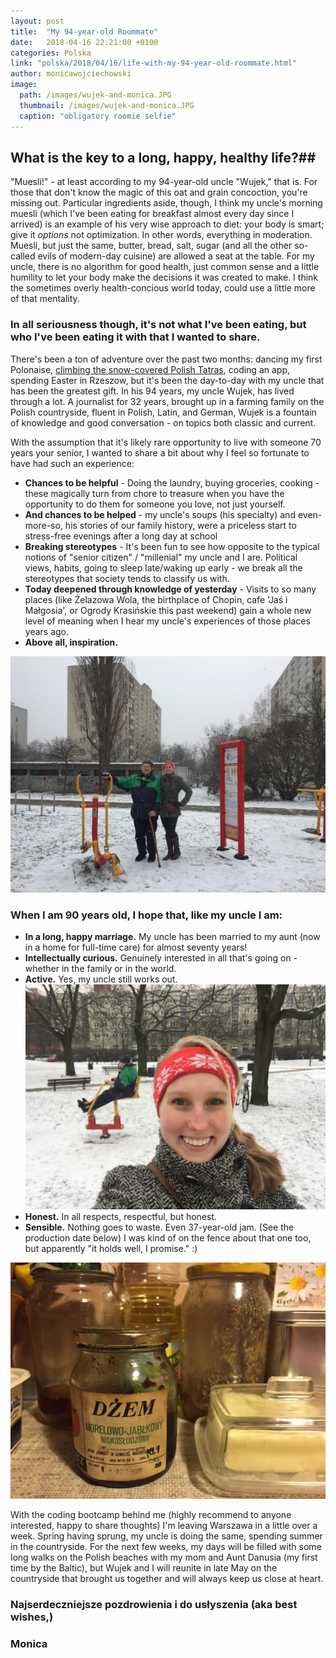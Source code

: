 ```yaml
---
layout: post
title:  "My 94-year-old Roommate"
date:   2018-04-16 22:21:00 +0100
categories: Polska
link: "polska/2018/04/16/life-with-my-94-year-old-roommate.html"
author: monicawojciechowski
image:
  path: /images/wujek-and-monica.JPG
  thumbnail: /images/wujek-and-monica.JPG
  caption: "obligatory roomie selfie"
---
```


## What is the key to a long, happy, healthy life?##
"Muesli!" - at least according to my 94-year-old uncle "Wujek," that is. For those that don't know the magic of this oat and grain concoction, you're missing out. Particular ingredients aside, though, I think my uncle's morning muesli (which I've been eating for breakfast almost every day since I arrived) is an example of his very wise approach to diet: your body is smart; give it *options* not optimization. In other words, everything in moderation. Muesli, but just the same, butter, bread, salt, sugar (and all the other so-called evils of modern-day cuisine) are allowed a seat at the table. For my uncle, there is no algorithm for good health, just common sense and a little humility to let your body make the decisions it was created to make. I think the sometimes overly health-concious world today, could use a little more of that mentality.

### In all seriousness though, it's not what I've been eating, but who I've been eating it with that I wanted to share. ###
There's been a ton of adventure over the past two months: dancing my first Polonaise, [climbing the snow-covered Polish Tatras](http://www.fineuntitled.com/polska/travel/2018/03/25/weekend-in-the-tatras), coding an app, spending Easter in Rzeszow, but it's been the day-to-day with my uncle that has been the greatest gift. In his 94 years, my uncle Wujek, has lived through a lot. A journalist for 32 years, brought up in a farming family on the Polish countryside, fluent in Polish, Latin, and German, Wujek is a fountain of knowledge and good conversation - on topics both classic and current.

With the assumption that it's likely rare opportunity to live with someone 70 years your senior, I wanted to share a bit about why I feel so fortunate to have had such an experience:
* **Chances to be helpful** - Doing the laundry, buying groceries, cooking - these magically turn from chore to treasure when you have the opportunity to do them for someone you love, not just yourself.
* **And chances to be helped** - my uncle's soups (his specialty) and even-more-so, his stories of our family history, were a priceless start to stress-free evenings after a long day at school
* **Breaking stereotypes** - It's been fun to see how opposite to the typical notions of "senior citizen" / "millenial" my uncle and I are. Political views, habits, going to sleep late/waking up early - we break all the stereotypes that society tends to classify us with.
* **Today deepened through knowledge of yesterday** - Visits to so many places (like Żelazowa Wola, the birthplace of Chopin, cafe 'Jaś i Małgosia', or Ogrody Krasińskie this past weekend) gain a whole new level of meaning when I hear my uncle's experiences of those places years ago.
* **Above all, inspiration.**

<img src="/images/wujek-and-monica-snow.jpg" class="align-left" alt="">

### When I am 90 years old, I hope that, like my uncle I am: ###
* **In a long, happy marriage.** My uncle has been married to my aunt (now in a home for full-time care) for almost seventy years!
* **Intellectually curious.** Genuinely interested in all that's going on - whether in the family or in the world.
* **Active.** Yes, my uncle still works out. <img src="/images/wujek-working-out.jpg" class="align-right" alt="">
* **Honest.** In all respects, respectful, but honest.
* **Sensible.** Nothing goes to waste. Even 37-year-old jam. (See the production date below) I was kind of on the fence about that one too, but apparently "it holds well, I promise." :)
<img src="/images/dzem-jam-old.jpg" class="align-right" alt="">

With the coding bootcamp behind me (highly recommend to anyone interested, happy to share thoughts) I'm leaving Warszawa in a little over a week. Spring having sprung, my uncle is doing the same, spending summer in the countryside. For the next few weeks, my days will be filled with some long walks on the Polish beaches with my mom and Aunt Danusia (my first time by the Baltic), but Wujek and I will reunite in late May on the countryside that brought us together and will always keep us close at heart.

### Najserdeczniejsze pozdrowienia i do usłyszenia (aka best wishes,)

### Monica
